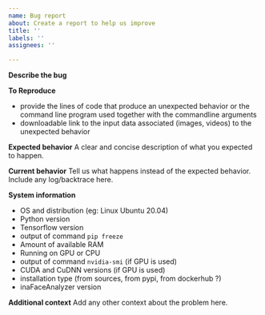 ```yaml
---
name: Bug report
about: Create a report to help us improve
title: ''
labels: ''
assignees: ''

---
```


**Describe the bug**
<!-- A clear and concise description of what the bug is. -->

**To Reproduce**
 - provide the lines of code that produce an unexpected behavior or the command line program used together with the commandline arguments
 - downloadable link to the input data associated (images, videos) to the unexpected behavior

**Expected behavior**
A clear and concise description of what you expected to happen.

**Current behavior**
Tell us what happens instead of the expected behavior.
Include any log/backtrace here.


**System information**
 - OS and distribution (eg: Linux Ubuntu 20.04)
 - Python version
 - Tensorflow version
 - output of command `pip freeze`
 - Amount of available RAM
 - Running on GPU or CPU
 - output of command `nvidia-smi` (if GPU is used)
 - CUDA and CuDNN versions (if GPU is used)
 - installation type (from sources, from pypi, from dockerhub ?)
 - inaFaceAnalyzer version

**Additional context**
Add any other context about the problem here.
